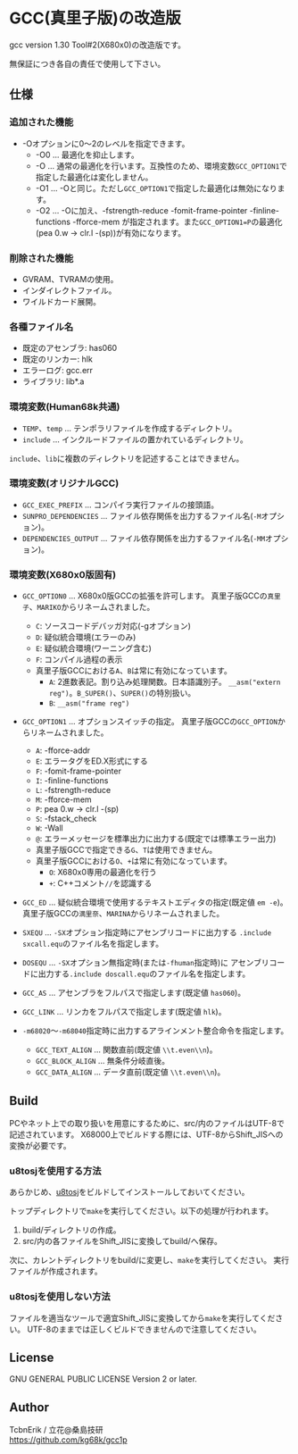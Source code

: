 # GCC(真里子版)の改造版
gcc version 1.30 Tool#2(X680x0)の改造版です。

無保証につき各自の責任で使用して下さい。


## 仕様

### 追加された機能
* -Oオプションに0～2のレベルを指定できます。
  * -O0 ... 最適化を抑止します。
  * -O  ... 通常の最適化を行います。互換性のため、環境変数`GCC_OPTION1`で指定した最適化は変化しません。
  * -O1 ... -Oと同じ。ただし`GCC_OPTION1`で指定した最適化は無効になります。
  * -O2 ... -Oに加え、-fstrength-reduce -fomit-frame-pointer -finline-functions -fforce-mem
            が指定されます。また`GCC_OPTION1=P`の最適化(pea 0.w → clr.l -(sp))が有効になります。

### 削除された機能

* GVRAM、TVRAMの使用。
* インダイレクトファイル。
* ワイルドカード展開。


### 各種ファイル名

* 既定のアセンブラ: has060
* 既定のリンカー: hlk
* エラーログ: gcc.err
* ライブラリ: lib\*.a


### 環境変数(Human68k共通)

* `TEMP`、`temp` ... テンポラリファイルを作成するディレクトリ。
* `include` ... インクルードファイルの置かれているディレクトリ。

`include`、`lib`に複数のディレクトリを記述することはできません。


### 環境変数(オリジナルGCC)

* `GCC_EXEC_PREFIX` ... コンパイラ実行ファイルの接頭語。
* `SUNPRO_DEPENDENCIES` ... ファイル依存関係を出力するファイル名(`-M`オプション)。
* `DEPENDENCIES_OUTPUT` ... ファイル依存関係を出力するファイル名(`-MM`オプション)。


### 環境変数(X680x0版固有)

* `GCC_OPTION0` ... X680x0版GCCの拡張を許可します。
  真里子版GCCの`真里子`、`MARIKO`からリネームされました。
  * `C`: ソースコードデバッガ対応(-gオプション)
  * `D`: 疑似統合環境(エラーのみ)
  * `E`: 疑似統合環境(ワーニング含む)
  * `F`: コンパイル過程の表示
  * 真里子版GCCにおける`A`、`B`は常に有効になっています。
    * `A`: 2進数表記。割り込み処理関数。日本語識別子。
      `__asm("extern reg")`。`B_SUPER()`、`SUPER()`の特別扱い。
    * `B`: `__asm("frame reg")`

* `GCC_OPTION1` ... オプションスイッチの指定。
  真里子版GCCの`GCC_OPTION`からリネームされました。
  * `A`: -fforce-addr
  * `E`: エラータグをED.X形式にする
  * `F`: -fomit-frame-pointer
  * `I`: -finline-functions
  * `L`: -fstrength-reduce
  * `M`: -fforce-mem
  * `P`: pea 0.w → clr.l -(sp)
  * `S`: -fstack_check
  * `W`: -Wall
  * `@`: エラーメッセージを標準出力に出力する(既定では標準エラー出力)
  * 真里子版GCCで指定できる`G`、`T`は使用できません。
  * 真里子版GCCにおける`O`、`+`は常に有効になっています。
    * `O`: X680x0専用の最適化を行う
    * `+`: C++コメント`//`を認識する

* `GCC_ED` ... 疑似統合環境で使用するテキストエディタの指定(既定値 `em -e`)。
  真里子版GCCの`満里奈`、`MARINA`からリネームされました。

* `SXEQU` ... `-SX`オプション指定時にアセンブリコードに出力する
  `.include sxcall.equ`のファイル名を指定します。

* `DOSEQU` ... `-SX`オプション無指定時(または`-fhuman`指定時)に
  アセンブリコードに出力する`.include doscall.equ`のファイル名を指定します。

* `GCC_AS` ... アセンブラをフルパスで指定します(既定値 `has060`)。

* `GCC_LINK` ... リンカをフルパスで指定します(既定値 `hlk`)。

* `-m68020`～`-m68040`指定時に出力するアラインメント整合命令を指定します。
  * `GCC_TEXT_ALIGN` ... 関数直前(既定値 `\\t.even\\n`)。
  * `GCC_BLOCK_ALIGN` ... 無条件分岐直後。
  * `GCC_DATA_ALIGN` ... データ直前(既定値 `\\t.even\\n`)。


## Build
PCやネット上での取り扱いを用意にするために、src/内のファイルはUTF-8で記述されています。
X68000上でビルドする際には、UTF-8からShift_JISへの変換が必要です。

### u8tosjを使用する方法

あらかじめ、[u8tosj](https://github.com/kg68k/u8tosj)をビルドしてインストールしておいてください。

トップディレクトリで`make`を実行してください。以下の処理が行われます。
1. build/ディレクトリの作成。
2. src/内の各ファイルをShift_JISに変換してbuild/へ保存。

次に、カレントディレクトリをbuild/に変更し、`make`を実行してください。
実行ファイルが作成されます。

### u8tosjを使用しない方法

ファイルを適当なツールで適宜Shift_JISに変換してから`make`を実行してください。
UTF-8のままでは正しくビルドできませんので注意してください。


## License
GNU GENERAL PUBLIC LICENSE Version 2 or later.


## Author
TcbnErik / 立花@桑島技研  
https://github.com/kg68k/gcc1p
